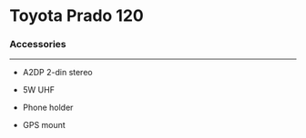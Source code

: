 # Toyota Prado 120

### Accessories

----

* A2DP 2-din stereo

* 5W UHF

* Phone holder

* GPS mount

